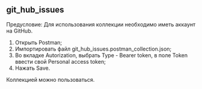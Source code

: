## git_hub_issues



Предусловие: Для использования коллекции необходимо иметь аккаунт на GitHub.

1. Открыть Postman;
2. Импортировать файл git_hub_issues.postman_collection.json;
3. Во вкладке Autorization, выбрать Type - Bearer token, в поле Token ввести свой Personal access token;
4. Нажать Save.

Коллекцией можно пользоваться.
